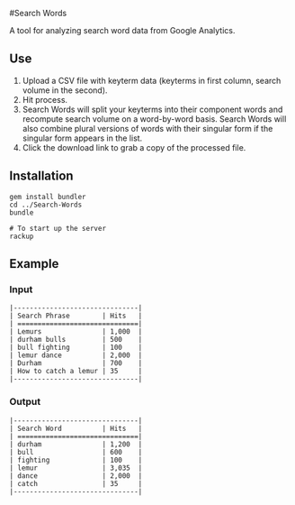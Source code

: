 #Search Words

A tool for analyzing search word data from Google Analytics.

## Use
1. Upload a CSV file with keyterm data (keyterms in first column, search volume in the second).
2. Hit process.
3. Search Words will split your keyterms into their component words and recompute search volume on a word-by-word basis. Search Words will also combine plural versions of words with their singular form if the singular form appears in the list.
4. Click the download link to grab a copy of the processed file.

## Installation
	gem install bundler
	cd ../Search-Words
	bundle
	
	# To start up the server
	rackup
	
## Example
### Input
	|-------------------------------|
	| Search Phrase        | Hits   |
	| ==============================|
	| Lemurs               | 1,000  |
	| durham bulls         | 500    |
	| bull fighting        | 100    |
	| lemur dance          | 2,000  |
	| Durham               | 700    |
	| How to catch a lemur | 35     |
	|-------------------------------|
### Output
	|-------------------------------|
	| Search Word          | Hits   |
	| ==============================|
	| durham               | 1,200  |
	| bull                 | 600    |
	| fighting             | 100    |
	| lemur                | 3,035  |
	| dance                | 2,000  |
	| catch                | 35     |
	|-------------------------------|